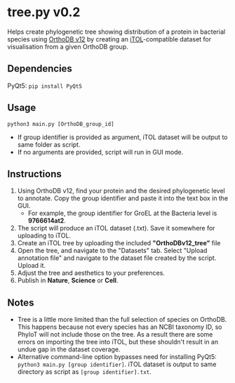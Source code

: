 # tree.py v0.2
Helps create phylogenetic tree showing distribution of a protein in bacterial species using [OrthoDB v12](https://www.orthodb.org/) by creating an [iTOL](https://itol.embl.de/)-compatible dataset for visualisation from a given OrthoDB group.

## Dependencies
PyQt5: `pip install PyQt5`

## Usage
`python3 main.py [OrthoDB_group_id]`<br>

 - If group identifier is provided as argument, iTOL dataset will be output to same folder as script.<br>
 - If no arguments are provided, script will run in GUI mode.

## Instructions
1. Using OrthoDB v12, find your protein and the desired phylogenetic level to annotate. Copy the group identifier and paste it into the text box in the GUI.
	- For example, the group identifier for GroEL at the Bacteria level is **9766614at2**.
2. The script will produce an iTOL dataset (.txt). Save it somewhere for uploading to iTOL.
3. Create an iTOL tree by uploading the included **"OrthoDBv12_tree"** file
4. Open the tree, and navigate to the "Datasets" tab. Select "Upload annotation file" and navigate to the dataset file created by the script. Upload it.
5. Adjust the tree and aesthetics to your preferences.
6. Publish in **Nature**, **Science** or **Cell**.

## Notes
- Tree is a little more limited than the full selection of species on OrthoDB. This happens because not every species has an NCBI taxonomy ID, so PhyloT will not include those on the tree. As a result there are some errors on importing the tree into iTOL, but these shouldn't result in an undue gap in the dataset coverage.
- Alternative command-line option bypasses need for installing PyQt5: `python3 main.py [group identifier]`. iTOL dataset is output to same directory as script as `[group identifier].txt`.
